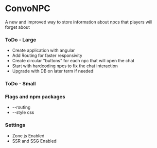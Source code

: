 # ConvoNPC
A new and improved way to store information about npcs that players will forget about

### ToDo - Large
- Create application with angular
- Add Routing for faster responsivity
- Create circular "buttons" for each npc that will open the chat
- Start with hardcoding npcs to fix the chat interaction
- Upgrade with DB on later term if needed

### ToDo - Small

### Flags and npm packages
- --routing
- --style css

### Settings
- Zone.js Enabled
- SSR and SSG Enabled